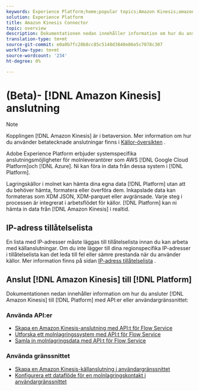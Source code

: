 ```yaml
---
keywords: Experience Platform;home;popular topics;Amazon Kinesis;amazon kinesis;Kinesis;kinesis
solution: Experience Platform
title: Amazon Kinesis Connector
topic: overview
description: Dokumentationen nedan innehåller information om hur du ansluter Amazon Kinesis till plattformen med hjälp av API:er eller användargränssnittet.
translation-type: tm+mt
source-git-commit: e0a0b7fc28b8cc85c5140d3840e06e5c7078c307
workflow-type: tm+mt
source-wordcount: '234'
ht-degree: 0%

---
```



# (Beta)- [!DNL Amazon Kinesis] anslutning

>[!NOTE]
>
>Kopplingen [!DNL Amazon Kinesis] är i betaversion. Mer information om hur du använder betatecknade anslutningar finns i [Källor-översikten](../../home.md#terms-and-conditions) .

Adobe Experience Platform erbjuder systemspecifika anslutningsmöjligheter för molnleverantörer som AWS [!DNL Google Cloud Platform]och [!DNL Azure]. Ni kan föra in data från dessa system i [!DNL Platform].

Lagringskällor i molnet kan hämta dina egna data [!DNL Platform] utan att du behöver hämta, formatera eller överföra dem. Inkapslade data kan formateras som XDM JSON, XDM-parquet eller avgränsade. Varje steg i processen är integrerat i arbetsflödet för källor. [!DNL Platform] kan ni hämta in data från [!DNL Amazon Kinesis] i realtid.

## IP-adress tillåtelselista

En lista med IP-adresser måste läggas till tillåtelselista innan du kan arbeta med källanslutningar. Om du inte lägger till dina regionspecifika IP-adresser i tillåtelselista kan det leda till fel eller sämre prestanda när du använder källor. Mer information finns på sidan [IP-adress tillåtelselista](../../ip-address-allow-list.md) .

## Anslut [!DNL Amazon Kinesis] till [!DNL Platform]

Dokumentationen nedan innehåller information om hur du ansluter [!DNL Amazon Kinesis] till [!DNL Platform] med API:er eller användargränssnittet:

### Använda API:er

- [Skapa en Amazon Kinesis-anslutning med API:t för Flow Service](../../tutorials/api/create/cloud-storage/kinesis.md)
- [Utforska ett molnlagringssystem med API:t för Flow Service](../../tutorials/api/explore/cloud-storage.md)
- [Samla in molnlagringsdata med API:t för Flow Service](../../tutorials/api/collect/cloud-storage.md)

### Använda gränssnittet

- [Skapa en Amazon Kinesis-källanslutning i användargränssnittet](../../tutorials/ui/create/cloud-storage/kinesis.md)
- [Konfigurera ett dataflöde för en molnlagringskontakt i användargränssnittet](../../tutorials/ui/dataflow/streaming/cloud-storage-streaming.md)